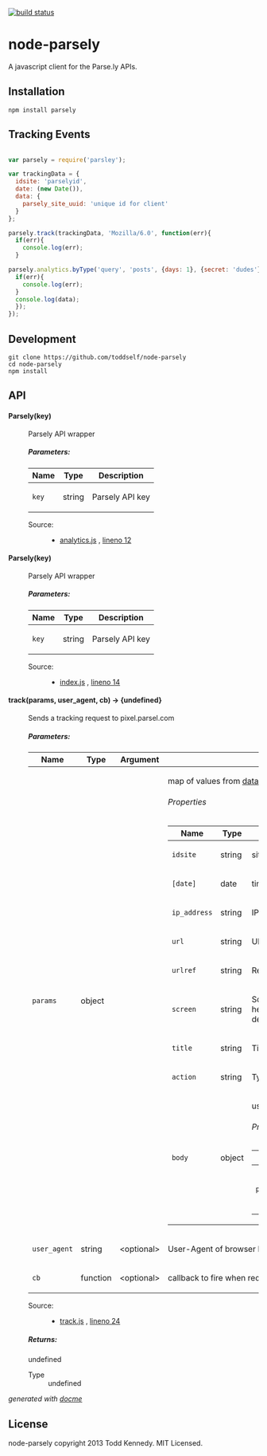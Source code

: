 [![build status](https://secure.travis-ci.org/toddself/node-parsely.png)](http://travis-ci.org/toddself/node-parsely)
# node-parsely

A javascript client for the Parse.ly APIs.

## Installation

`npm install parsely`

## Tracking Events

```javascript

var parsely = require('parsley');

var trackingData = {
  idsite: 'parselyid',
  date: (new Date()),
  data: {
    parsely_site_uuid: 'unique id for client'
  }
};

parsely.track(trackingData, 'Mozilla/6.0', function(err){
  if(err){
    console.log(err);
  }

parsely.analytics.byType('query', 'posts', {days: 1}, {secret: 'dudes'}, function(err, data){
  if(err){
    console.log(err);
  }
  console.log(data);
  });
});
```

## Development

```
git clone https://github.com/toddself/node-parsely
cd node-parsely
npm install
```

## API

<!-- START docme generated API please keep comment here to allow auto update -->
<!-- DON'T EDIT THIS SECTION, INSTEAD RE-RUN docme TO UPDATE -->

<div>
<div class="jsdoc-githubify">
<section>
<article>
<div class="container-overview">
<dl class="details">
</dl>
</div>
<dl>
<dt>
<h4 class="name" id="Parsely"><span class="type-signature"></span>Parsely<span class="signature">(key)</span><span class="type-signature"></span></h4>
</dt>
<dd>
<div class="description">
<p>Parsely API wrapper</p>
</div>
<h5>Parameters:</h5>
<table class="params">
<thead>
<tr>
<th>Name</th>
<th>Type</th>
<th class="last">Description</th>
</tr>
</thead>
<tbody>
<tr>
<td class="name"><code>key</code></td>
<td class="type">
<span class="param-type">string</span>
</td>
<td class="description last"><p>Parsely API key</p></td>
</tr>
</tbody>
</table>
<dl class="details">
<dt class="tag-source">Source:</dt>
<dd class="tag-source"><ul class="dummy">
<li>
<a href="https://github.com/toddself/node-parsely/blob/master/analytics.js">analytics.js</a>
<span>, </span>
<a href="https://github.com/toddself/node-parsely/blob/master/analytics.js#L12">lineno 12</a>
</li>
</ul></dd>
</dl>
</dd>
<dt>
<h4 class="name" id="Parsely"><span class="type-signature"></span>Parsely<span class="signature">(key)</span><span class="type-signature"></span></h4>
</dt>
<dd>
<div class="description">
<p>Parsely API wrapper</p>
</div>
<h5>Parameters:</h5>
<table class="params">
<thead>
<tr>
<th>Name</th>
<th>Type</th>
<th class="last">Description</th>
</tr>
</thead>
<tbody>
<tr>
<td class="name"><code>key</code></td>
<td class="type">
<span class="param-type">string</span>
</td>
<td class="description last"><p>Parsely API key</p></td>
</tr>
</tbody>
</table>
<dl class="details">
<dt class="tag-source">Source:</dt>
<dd class="tag-source"><ul class="dummy">
<li>
<a href="https://github.com/toddself/node-parsely/blob/master/index.js">index.js</a>
<span>, </span>
<a href="https://github.com/toddself/node-parsely/blob/master/index.js#L14">lineno 14</a>
</li>
</ul></dd>
</dl>
</dd>
<dt>
<h4 class="name" id="track"><span class="type-signature"></span>track<span class="signature">(params, <span class="optional">user_agent</span>, <span class="optional">cb</span>)</span><span class="type-signature"> &rarr; {undefined}</span></h4>
</dt>
<dd>
<div class="description">
<p>Sends a tracking request to pixel.parsel.com</p>
</div>
<h5>Parameters:</h5>
<table class="params">
<thead>
<tr>
<th>Name</th>
<th>Type</th>
<th>Argument</th>
<th class="last">Description</th>
</tr>
</thead>
<tbody>
<tr>
<td class="name"><code>params</code></td>
<td class="type">
<span class="param-type">object</span>
</td>
<td class="attributes">
</td>
<td class="description last"><p>map of values from <a href="http://parsely.com/api/data_insertion_api.html">data insertion api</a></p>
<h6>Properties</h6>
<table class="params">
<thead>
<tr>
<th>Name</th>
<th>Type</th>
<th class="last">Description</th>
</tr>
</thead>
<tbody>
<tr>
<td class="name"><code>idsite</code></td>
<td class="type">
<span class="param-type">string</span>
</td>
<td class="description last"><p>site ID assigned by parsely</p></td>
</tr>
<tr>
<td class="name"><code>[date]</code></td>
<td class="type">
<span class="param-type">date</span>
</td>
<td class="description last"><p>time/date of request.</p></td>
</tr>
<tr>
<td class="name"><code>ip_address</code></td>
<td class="type">
<span class="param-type">string</span>
</td>
<td class="description last"><p>IP Address of person performing action</p></td>
</tr>
<tr>
<td class="name"><code>url</code></td>
<td class="type">
<span class="param-type">string</span>
</td>
<td class="description last"><p>URL of page action was taken on</p></td>
</tr>
<tr>
<td class="name"><code>urlref</code></td>
<td class="type">
<span class="param-type">string</span>
</td>
<td class="description last"><p>Referrer</p></td>
</tr>
<tr>
<td class="name"><code>screen</code></td>
<td class="type">
<span class="param-type">string</span>
</td>
<td class="description last"><p>Screen dimensions: Monitor width x height|Browser width x height|color-depth: 1024x758|900x600|24</p></td>
</tr>
<tr>
<td class="name"><code>title</code></td>
<td class="type">
<span class="param-type">string</span>
</td>
<td class="description last"><p>Title of the document</p></td>
</tr>
<tr>
<td class="name"><code>action</code></td>
<td class="type">
<span class="param-type">string</span>
</td>
<td class="description last"><p>Type of request (pageview)</p></td>
</tr>
<tr>
<td class="name"><code>body</code></td>
<td class="type">
<span class="param-type">object</span>
</td>
<td class="description last"><p>user data about user being tracked</p>
<h6>Properties</h6>
<table class="params">
<thead>
<tr>
<th>Name</th>
<th>Type</th>
<th class="last">Description</th>
</tr>
</thead>
<tbody>
<tr>
<td class="name"><code>parsely_site_uuid</code></td>
<td class="type">
<span class="param-type">sting</span>
</td>
<td class="description last"><p>Unique identifier for user</p></td>
</tr>
</tbody>
</table>
</td>
</tr>
</tbody>
</table>
</td>
</tr>
<tr>
<td class="name"><code>user_agent</code></td>
<td class="type">
<span class="param-type">string</span>
</td>
<td class="attributes">
&lt;optional><br>
</td>
<td class="description last"><p>User-Agent of browser being used</p></td>
</tr>
<tr>
<td class="name"><code>cb</code></td>
<td class="type">
<span class="param-type">function</span>
</td>
<td class="attributes">
&lt;optional><br>
</td>
<td class="description last"><p>callback to fire when request is complete</p></td>
</tr>
</tbody>
</table>
<dl class="details">
<dt class="tag-source">Source:</dt>
<dd class="tag-source"><ul class="dummy">
<li>
<a href="https://github.com/toddself/node-parsely/blob/master/track.js">track.js</a>
<span>, </span>
<a href="https://github.com/toddself/node-parsely/blob/master/track.js#L24">lineno 24</a>
</li>
</ul></dd>
</dl>
<h5>Returns:</h5>
<div class="param-desc">
<p>undefined</p>
</div>
<dl>
<dt>
Type
</dt>
<dd>
<span class="param-type">undefined</span>
</dd>
</dl>
</dd>
</dl>
</article>
</section>
</div>

*generated with [docme](https://github.com/thlorenz/docme)*
</div>
<!-- END docme generated API please keep comment here to allow auto update -->

## License

node-parsely copyright 2013 Todd Kennedy.  MIT Licensed.
